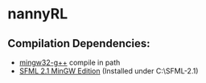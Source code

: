 # nannyRL

## Compilation Dependencies:

* [mingw32-g++](http://www.mingw.org/) compile in path
* [SFML 2.1 MinGW Edition](http://sfml-dev.org/download/sfml/2.1/) (Installed under C:\SFML-2.1\)

